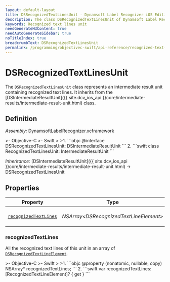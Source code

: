 ```yaml
---
layout: default-layout
title: DSRecognizedTextLinesUnit - Dynamsoft Label Recognizer iOS Edition
description: The class DSRecognizedTextLinesUnit of Dynamsoft Label Recognizer iOS edition represents an intermediate result unit containing recognized text lines.
keywords: Recognized text lines unit
needGenerateH3Content: true
needAutoGenerateSidebar: true
noTitleIndex: true
breadcrumbText: DSRecognizedTextLinesUnit
permalink: /programming/objectivec-swift/api-reference/recognized-text-lines-unit-v3.0.20.html
---
```


# DSRecognizedTextLinesUnit

The `DSRecognizedTextLinesUnit` class represents an intermediate result unit containing recognized text lines. It inherits from the [DSIntermediateResultUnit]({{ site.dcv_ios_api }}core/intermediate-results/intermediate-result-unit.html) class.

## Definition

*Assembly:* DynamsoftLabelRecognizer.xcframework

<div class="sample-code-prefix"></div>
>- Objective-C
>- Swift
>
>1. 
```objc
@interface DSRecognizedTextLinesUnit: DSIntermediateResultUnit
```
2. 
```swift
class RecognizedTextLinesUnit: IntermediateResultUnit
```

*Inheritance:* [DSIntermediateResultUnit]({{ site.dcv_ios_api }}core/intermediate-results/intermediate-result-unit.html) -> DSRecognizedTextLinesUnit

## Properties

| Property | Type | Description |
| -------- | ---- | ----------- |
| [`recognizedTextLines`](#recognizedtextlines) | *NSArray<*DSRecognizedTextLineElement*>* | A pointer to the [`DSRecognizedTextLineElement`](recognized-text-line-element.md) object at the specified index. |

### recognizedTextLines

All the recognized text lines of this unit in an array of [`DSRecognizedTextLineElement`](recognized-text-line-element.md).

<div class="sample-code-prefix"></div>
>- Objective-C
>- Swift
>
>1. 
```objc
@property (nonatomic, nullable, copy) NSArray<DSRecognizedTextLineElement*>* recognizedTextLines;
```
2. 
```swift
var recognizedTextLines: [RecognizedTextLineElement]? { get }
```
